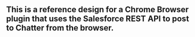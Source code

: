 ## This is a reference design for a Chrome Browser plugin that uses the Salesforce REST API to post to Chatter from the browser.